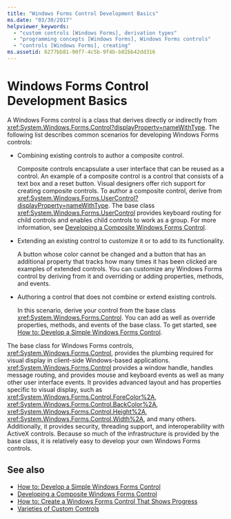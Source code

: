 ```yaml
---
title: "Windows Forms Control Development Basics"
ms.date: "03/30/2017"
helpviewer_keywords: 
  - "custom controls [Windows Forms], derivation types"
  - "programming concepts [Windows Forms], Windows Forms controls"
  - "controls [Windows Forms], creating"
ms.assetid: 6277bb81-90f7-4c5b-9f4b-b02bb42dd316
---
```

# Windows Forms Control Development Basics
A Windows Forms control is a class that derives directly or indirectly from <xref:System.Windows.Forms.Control?displayProperty=nameWithType>. The following list describes common scenarios for developing Windows Forms controls:  
  
-   Combining existing controls to author a composite control.  
  
     Composite controls encapsulate a user interface that can be reused as a control. An example of a composite control is a control that consists of a text box and a reset button. Visual designers offer rich support for creating composite controls. To author a composite control, derive from <xref:System.Windows.Forms.UserControl?displayProperty=nameWithType>. The base class <xref:System.Windows.Forms.UserControl> provides keyboard routing for child controls and enables child controls to work as a group. For more information, see [Developing a Composite Windows Forms Control](developing-a-composite-windows-forms-control.md).  
  
-   Extending an existing control to customize it or to add to its functionality.  
  
     A button whose color cannot be changed and a button that has an additional property that tracks how many times it has been clicked are examples of extended controls. You can customize any Windows Forms control by deriving from it and overriding or adding properties, methods, and events.  
  
-   Authoring a control that does not combine or extend existing controls.  
  
     In this scenario, derive your control from the base class <xref:System.Windows.Forms.Control>. You can add as well as override properties, methods, and events of the base class. To get started, see [How to: Develop a Simple Windows Forms Control](how-to-develop-a-simple-windows-forms-control.md).  
  
 The base class for Windows Forms controls, <xref:System.Windows.Forms.Control>, provides the plumbing required for visual display in client-side Windows-based applications. <xref:System.Windows.Forms.Control> provides a window handle, handles message routing, and provides mouse and keyboard events as well as many other user interface events. It provides advanced layout and has properties specific to visual display, such as <xref:System.Windows.Forms.Control.ForeColor%2A>, <xref:System.Windows.Forms.Control.BackColor%2A>, <xref:System.Windows.Forms.Control.Height%2A>, <xref:System.Windows.Forms.Control.Width%2A>, and many others. Additionally, it provides security, threading support, and interoperability with ActiveX controls. Because so much of the infrastructure is provided by the base class, it is relatively easy to develop your own Windows Forms controls.  
  
## See also
- [How to: Develop a Simple Windows Forms Control](how-to-develop-a-simple-windows-forms-control.md)
- [Developing a Composite Windows Forms Control](developing-a-composite-windows-forms-control.md)
- [How to: Create a Windows Forms Control That Shows Progress](how-to-create-a-windows-forms-control-that-shows-progress.md)
- [Varieties of Custom Controls](varieties-of-custom-controls.md)
